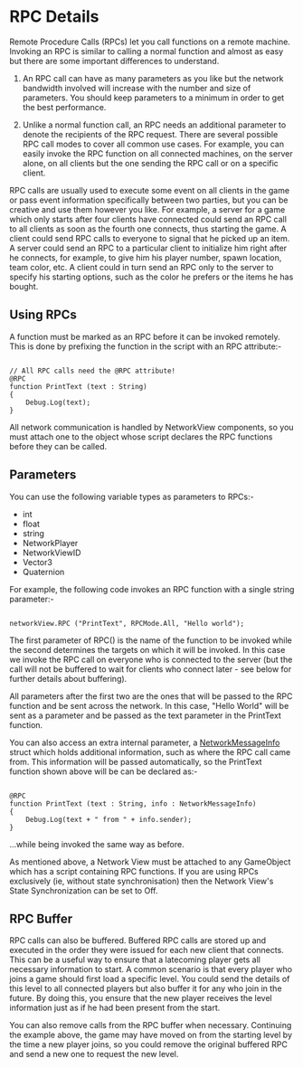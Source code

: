 RPC Details
===========


<span class=keyword>Remote Procedure Calls</span> (RPCs) let you call functions on a remote machine. Invoking an RPC is similar to calling a normal function and almost as easy but there are some important differences to understand.

1. An RPC call can have as many parameters as you like but the network bandwidth involved will increase with the number and size of parameters. You should keep parameters to a minimum in order to get the best performance.

1. Unlike a normal function call, an RPC needs an additional parameter to denote the recipients of the RPC request. There are several possible RPC call modes to cover all common use cases. For example, you can easily invoke the RPC function on all connected machines, on the server alone, on all clients but the one sending the RPC call or on a specific client.

RPC calls are usually used to execute some event on all clients in the game or pass event information specifically between two parties, but you can be creative and use them however you like. For example, a server for a game which only starts after four clients have connected could send an RPC call to all clients as soon as the fourth one connects, thus starting the game. A client could send RPC calls to everyone to signal that he picked up an item. A server could send an RPC to a particular client to initialize him right after he connects, for example, to give him his player number, spawn location, team color, etc. A client could in turn send an RPC only to the server to specify his starting options, such as the color he prefers or the items he has bought.


Using RPCs
----------


A function must be marked as an RPC before it can be invoked remotely. This is done by prefixing the function in the script with an RPC attribute:-

````

// All RPC calls need the @RPC attribute!
@RPC
function PrintText (text : String)
{
    Debug.Log(text);
}

````

All network communication is handled by NetworkView components, so you must attach one to the object whose script declares the RPC functions before they can be called.


Parameters
----------


You can use the following variable types as parameters to RPCs:-

* int
* float
* string
* NetworkPlayer
* NetworkViewID
* Vector3
* Quaternion

For example, the following code invokes an RPC function with a single string parameter:-

````

networkView.RPC ("PrintText", RPCMode.All, "Hello world");

````

The first parameter of <span class=component>RPC()</span> is the name of the function to be invoked while the second determines the targets on which it will be invoked. In this case we invoke the RPC call on everyone who is connected to the server (but the call will not be buffered to wait for clients who connect later - see below for further details about buffering).

All parameters after the first two are the ones that will be passed to the RPC function and be sent across the network. In this case, "Hello World" will be sent as a parameter and be passed as the text parameter in the PrintText function.

You can also access an extra internal parameter, a [NetworkMessageInfo](ScriptRef:NetworkMessageInfo.html.html) struct which holds additional information, such as where the RPC call came from. This information will be passed automatically, so the PrintText function shown above will be can be declared as:-

````

@RPC
function PrintText (text : String, info : NetworkMessageInfo)
{
    Debug.Log(text + " from " + info.sender);
}

````

...while being invoked the same way as before.

As mentioned above, a Network View must be attached to any GameObject which has a script containing RPC functions. If you are using RPCs exclusively (ie, without state synchronisation) then the Network View's <span class=component>State Synchronization</span> can be set to <span class=component>Off</span>.


RPC Buffer
----------


RPC calls can also be buffered. Buffered RPC calls are stored up and executed in the order they were issued for each new client that connects.  This can be a useful way to ensure that a latecoming player gets all necessary information to start. A common scenario is that every player who joins a game should first load a specific level. You could send the details of this level to all connected players but also buffer it for any who join in the future. By doing this, you ensure that the new player receives the level information just as if he had been present from the start.

You can also remove calls from the RPC buffer when necessary. Continuing the example above, the game may have moved on from the starting level by the time a new player joins, so you could remove the original buffered RPC and send a new one to request the new level.
